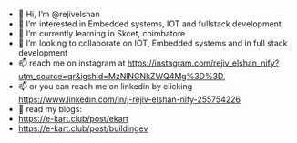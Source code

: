 - 👋 Hi, I’m @rejivelshan
- 👀 I’m interested in Embedded systems, IOT and fullstack development
- 🌱 I’m currently learning in Skcet, coimbatore
- 💞️ I’m looking to collaborate on IOT, Embedded systems and in full stack development
- 📫 reach me on instagram at https://instagram.com/rejiv_elshan_nify?utm_source=qr&igshid=MzNlNGNkZWQ4Mg%3D%3D,
- 📫 or you can reach me on linkedin by clicking https://www.linkedin.com/in/j-rejiv-elshan-nify-255754226
- 📜 read my blogs:
- https://e-kart.club/post/ekart
- https://e-kart.club/post/buildingev

